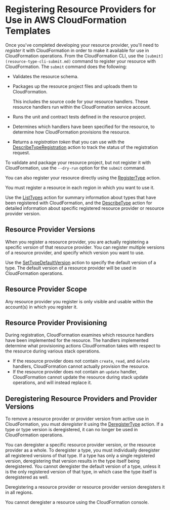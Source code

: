# Registering Resource Providers for Use in AWS CloudFormation Templates<a name="resource-type-register"></a>

Once you've completed developing your resource provider, you'll need to *register* it with CloudFormation in order to make it available for use in CloudFormation operations\. From the CloudFormation CLI, use the `[submit](resource-type-cli-submit.md)` command to register your resource with CloudFormation\. The `submit` command does the following:
+ Validates the resource schema\.
+ Packages up the resource project files and uploads them to CloudFormation\. 

  This includes the source code for your resource handlers\. These resource handlers run within the CloudFormation service account\.
+ Runs the unit and contract tests defined in the resource project\.
+ Determines which handlers have been specified for the resource, to determine how CloudFormation provisions the resource\.
+ Returns a *registration token* that you can use with the [DescribeTypeRegistration](https://docs.aws.amazon.com/AWSCloudFormation/latest/APIReference/API_DescribeTypeRegistration.html) action to track the status of the registration request\.

To validate and package your resource project, but not register it with CloudFormation, use the `--dry-run` option for the `submit` command\.

You can also register your resource directly using the [RegisterType](https://docs.aws.amazon.com/AWSCloudFormation/latest/APIReference/API_RegisterType.html) action\.

You must register a resource in each region in which you want to use it\.

Use the [ListTypes](https://docs.aws.amazon.com/AWSCloudFormationApiDoc/build/server-root/AWSCloudFormation/latest/APIReference/API_ListTypes.html) action for summary information about types that have been registered with CloudFormation, and the [DescribeType](https://docs.aws.amazon.com/AWSCloudFormationApiDoc/build/server-root/AWSCloudFormation/latest/APIReference/API_DescribeType.html) action for detailed information about specific registered resource provider or resource provider version\.

## Resource Provider Versions<a name="resource-type-register-versions"></a>

When you register a resource provider, you are actually registering a specific *version* of that resource provider\. You can register multiple versions of a resource provider, and specify which version you want to use\.

Use the [SetTypeDefaultVersion](https://docs.aws.amazon.com/AWSCloudFormation/latest/APIReference/API_SetTypeDefaultVersion.html) action to specify the default version of a type\. The default version of a resource provider will be used in CloudFormation operations\.

## Resource Provider Scope<a name="resource-type-register-scope"></a>

Any resource provider you register is only visible and usable within the account\(s\) in which you register it\.

## Resource Provider Provisioning<a name="resource-type-register-provision-type"></a>

During registration, CloudFormation examines which resource handlers have been implemented for the resource\. The handlers implemented determine what provisioning actions CloudFormation takes with respect to the resource during various stack operations\.
+ If the resource provider does not contain `create`, `read`, and `delete` handlers, CloudFormation cannot actually provision the resource\.
+ If the resource provider does not contain an `update` handler, CloudFormation cannot update the resource during stack update operations, and will instead replace it\.

## Deregistering Resource Providers and Provider Versions<a name="resource-type-register-deregister"></a>

To remove a resource provider or provider version from active use in CloudFormation, you must *deregister* it using the [DeregisterType](https://docs.aws.amazon.com/AWSCloudFormation/latest/APIReference/API_DeregisterType.html) action\. If a type or type version is deregistered, it can no longer be used in CloudFormation operations\. 

You can deregister a specific resource provider version, or the resource provider as a whole\. To deregister a type, you must individually deregister all registered versions of that type\. If a type has only a single registered version, deregistering that version results in the type itself being deregistered\. You cannot deregister the default version of a type, unless it is the only registered version of that type, in which case the type itself is deregistered as well\.

Deregistering a resource provider or resource provider version deregisters it in all regions\.

You cannot deregister a resource using the CloudFormation console\.